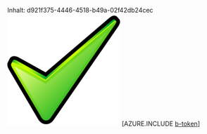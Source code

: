 Inhalt: d921f375-4446-4518-b49a-02f42db24cec![Bild](744e177f-8da6-4e85-aa81-dd3c6fb39946.png)
[AZURE.INCLUDE [b-token](86036523-b09b-43a6-a61b-be0e8afe620a.md)]
